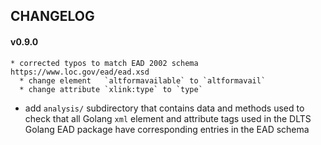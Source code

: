## CHANGELOG

#### v0.9.0
	* corrected typos to match EAD 2002 schema https://www.loc.gov/ead/ead.xsd
	  * change element   `altformavailable` to `altformavail`
  	  * change attribute `xlink:type` to `type`
	  
   * add `analysis/` subdirectory that contains data and methods used
     to check that all Golang `xml` element and attribute tags used in
     the DLTS Golang EAD package have corresponding entries in the EAD
     schema
	 
	 
